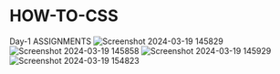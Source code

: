 # HOW-TO-CSS
Day-1 ASSIGNMENTS
![Screenshot 2024-03-19 145829](https://github.com/Chirukeshyt/HOW-TO-CSS/assets/94205908/d97a7c98-e1e3-44c4-a935-a4f756217a05)
![Screenshot 2024-03-19 145858](https://github.com/Chirukeshyt/HOW-TO-CSS/assets/94205908/18b77b00-7093-41d2-a3d2-106f60a60c13)
![Screenshot 2024-03-19 145929](https://github.com/Chirukeshyt/HOW-TO-CSS/assets/94205908/f9cbad86-70d8-41ec-a413-de2a83d7787d)
![Screenshot 2024-03-19 154823](https://github.com/Chirukeshyt/HOW-TO-CSS/assets/94205908/38b131a0-e463-4002-b63c-04fd8ed47e56)
